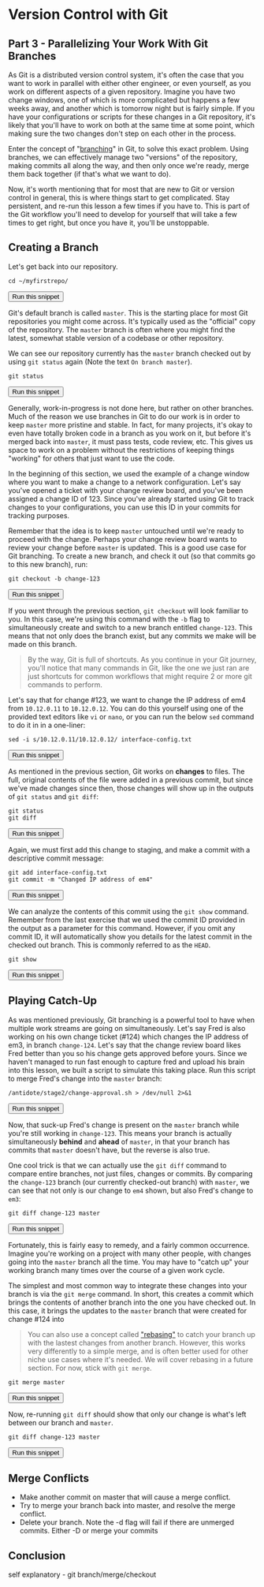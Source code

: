 # Version Control with Git
## Part 3 - Parallelizing Your Work With Git Branches

As Git is a distributed version control system, it's often the case that you want to work in parallel with either other engineer, or even yourself, as you work on different aspects of a given repository. Imagine you have two change windows, one of which is more complicated but happens a few weeks away, and another which is tomorrow night but is fairly simple. If you have your configurations or scripts for these changes in a Git repository, it's likely that you'll have to work on both at the same time at some point, which making sure the two changes don't step on each other in the process.

Enter the concept of "[branching](https://git-scm.com/book/en/v2/Git-Branching-Branches-in-a-Nutshell)" in Git, to solve this exact problem. Using branches, we can effectively manage two "versions" of the repository, making commits all along the way, and then only once we're ready, merge them back together (if that's what we want to do).

Now, it's worth mentioning that for most that are new to Git or version control in general, this is where things start to get complicated. Stay persistent, and re-run this lesson a few times if you have to. This is part of the Git workflow you'll need to develop for yourself that will take a few times to get right, but once you have it, you'll be unstoppable.

## Creating a Branch

Let's get back into our repository.

```
cd ~/myfirstrepo/
```
<button type="button" class="btn btn-primary btn-sm" onclick="runSnippetInTab('linux1', this)">Run this snippet</button>

Git's default branch is called `master`. This is the starting place for most Git repositories you might come across. It's typically used as the "official" copy of the repository. The `master` branch is often where you might find the latest, somewhat stable version of a codebase or other repository.

We can see our repository currently has the `master` branch checked out by using `git status` again (Note the text `On branch master`).

```
git status
```
<button type="button" class="btn btn-primary btn-sm" onclick="runSnippetInTab('linux1', this)">Run this snippet</button>

Generally, work-in-progress is not done here, but rather on other branches. Much of the reason we use branches in Git to do our work is in order to keep `master`  more pristine and stable. In fact, for many projects, it's okay to even have totally broken code in a branch as you work on it, but before it's merged back into `master`, it must pass tests, code review, etc. This gives us space to work on a problem without the restrictions of keeping things "working" for others that just want to use the code.

In the beginning of this section, we used the example of a change window where you want to make a change to a network configuration. Let's say you've opened a ticket with your change review board, and you've been assigned a change ID of 123. Since you've already started using Git to track changes to your configurations, you can use this ID in your commits for tracking purposes.

Remember that the idea is to keep `master` untouched until we're ready to proceed with the change. Perhaps your change review board wants to review your change before `master` is updated. This is a good use case for Git branching. To create a new branch, and check it out (so that commits go to this new branch), run:

```
git checkout -b change-123
```
<button type="button" class="btn btn-primary btn-sm" onclick="runSnippetInTab('linux1', this)">Run this snippet</button>

If you went through the previous section, `git checkout` will look familiar to you. In this case, we're using this command with the `-b` flag to simultaneously create and switch to a new branch entitled `change-123`. This means that not only does the branch exist, but any commits we make will be made on this branch.

> By the way, Git is full of shortcuts. As you continue in your Git journey, you'll notice that many commands in Git, like the one we just ran are just shortcuts for common workflows that might require 2 or more git commands to perform.

Let's say that for change #123, we want to change the IP address of em4 from `10.12.0.11` to `10.12.0.12`.
You can do this yourself using one of the provided text editors like `vi` or `nano`, or you can run the below `sed` command to do it in in a one-liner:

```
sed -i s/10.12.0.11/10.12.0.12/ interface-config.txt
```
<button type="button" class="btn btn-primary btn-sm" onclick="runSnippetInTab('linux1', this)">Run this snippet</button>

As mentioned in the previous section, Git works on **changes** to files. The full, original contents of the file were added in a previous commit, but since we've made changes since then, those changes will show up in the outputs of `git status` and `git diff`:

```
git status
git diff
```
<button type="button" class="btn btn-primary btn-sm" onclick="runSnippetInTab('linux1', this)">Run this snippet</button>

Again, we must first add this change to staging, and make a commit with a descriptive commit message:

```
git add interface-config.txt
git commit -m "Changed IP address of em4"
```
<button type="button" class="btn btn-primary btn-sm" onclick="runSnippetInTab('linux1', this)">Run this snippet</button>

We can analyze the contents of this commit using the `git show` command. Remember from the last exercise that we used the commit ID provided in the output as a parameter for this command. However, if you omit any commit ID, it will automatically show you details for the latest commit in the checked out branch. This is commonly referred to as the `HEAD`.

```
git show
```
<button type="button" class="btn btn-primary btn-sm" onclick="runSnippetInTab('linux1', this)">Run this snippet</button>

## Playing Catch-Up

As was mentioned previously, Git branching is a powerful tool to have when multiple work streams are going on simultaneously. Let's say Fred is also working on his own change ticket (#124) which changes the IP address of em3, in branch `change-124`. Let's say that the change review board likes Fred better than you so his change gets approved before yours. Since we haven't managed to run fast enough to capture fred and upload his brain into this lesson, we built a script to simulate this taking place. Run this script to merge Fred's change into the `master` branch:

```
/antidote/stage2/change-approval.sh > /dev/null 2>&1
```
<button type="button" class="btn btn-primary btn-sm" onclick="runSnippetInTab('linux1', this)">Run this snippet</button>

Now, that suck-up Fred's change is present on the `master` branch while you're still working in `change-123`. This means your branch is actually simultaneously **behind** and **ahead** of `master`, in that your branch has commits that `master` doesn't have, but the reverse is also true.

One cool trick is that we can actually use the `git diff` command to compare entire branches, not just files, changes or commits. By comparing the `change-123` branch (our currently checked-out branch) with `master`, we can see that not only is our change to `em4` shown, but also Fred's change to `em3`:

```
git diff change-123 master
```
<button type="button" class="btn btn-primary btn-sm" onclick="runSnippetInTab('linux1', this)">Run this snippet</button>

Fortunately, this is fairly easy to remedy, and a fairly common occurrence. Imagine you're working on a project with many other people, with changes going into the `master` branch all the time. You may have to "catch up" your working branch many times over the course of a given work cycle.

The simplest and most common way to integrate these changes into your branch is via the `git merge` command. In short, this creates a commit which brings the contents of another branch into the one you have checked out. In this case, it brings the updates to the `master` branch that were created for change #124 into

> You can also use a concept called ["rebasing"](https://git-scm.com/book/en/v2/Git-Branching-Rebasing) to catch your branch up with the lastest changes from another branch. However, this works very differently to a simple merge, and is often better used for other niche use cases where it's needed. We will cover rebasing in a future section. For now, stick with `git merge`.

```
git merge master
```
<button type="button" class="btn btn-primary btn-sm" onclick="runSnippetInTab('linux1', this)">Run this snippet</button>

Now, re-running `git diff` should show that only our change is what's left between our branch and `master`.

```
git diff change-123 master
```
<button type="button" class="btn btn-primary btn-sm" onclick="runSnippetInTab('linux1', this)">Run this snippet</button>

## Merge Conflicts

- Make another commit on master that will cause a merge conflict.
- Try to merge your branch back into master, and resolve the merge conflict.
- Delete your branch. Note the -d flag will fail if there are unmerged commits. Either -D or merge your commits

## Conclusion



self explanatory - git branch/merge/checkout
